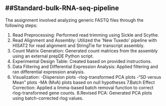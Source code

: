 ##Standard-bulk-RNA-seq-pipeline
---
The assignment involved analyzing generic FASTQ files through the following steps:

1. Read Preprocessing: Performed read trimming using Sickle and Scythe.
2. Read Alignment and Assembly: Utilized the 'New Tuxedo' pipeline with HISAT2 for read alignment and StringTie for transcript assembly.
3. Count Matrix Generation: Generated count matrices from the assembly using an external prepDE Python script.
4. Experimental Design Table: Created based on provided instructions.
5. Data Filtering and Differential Expression Analysis: Applied filtering and ran differential expression analysis.
6. Visualization:
  -Dispersion plots
  -rlog-transformed PCA plots
  -“SD versus Mean” plots
  -MA (MvA) plots based on null hypotheses
7.Batch Effect Correction: Applied a limma-based batch removal function to correct rlog-transformed gene counts.
8.Revised PCA: Generated PCA plots using batch-corrected rlog values.
